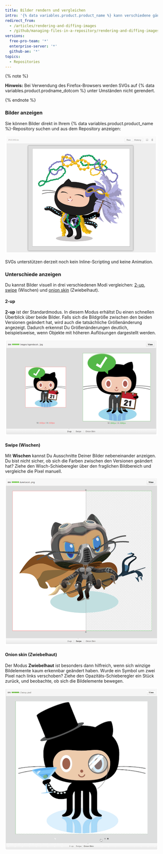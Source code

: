 ```yaml
---
title: Bilder rendern und vergleichen
intro: '{% data variables.product.product_name %} kann verschiedene gängige Bildformate wie PNG, JPG, GIF, PSD und SVG darstellen. Neben der einfachen Wiedergabe bestehen aber auch verschiedene Möglichkeiten, Differenzen zwischen Versionen dieser Bildformate zu vergleichen.'
redirect_from:
  - /articles/rendering-and-diffing-images
  - /github/managing-files-in-a-repository/rendering-and-diffing-images
versions:
  free-pro-team: '*'
  enterprise-server: '*'
  github-ae: '*'
topics:
  - Repositories
---
```

{% note %}

**Hinweis:** Bei Verwendung des Firefox-Browsers werden SVGs auf {% data variables.product.prodname_dotcom %} unter Umständen nicht gerendert.

{% endnote %}

### Bilder anzeigen

Sie können Bilder direkt in Ihrem {% data variables.product.product_name %}-Repository suchen und aus dem Repository anzeigen:

![Inline-Bild](/assets/images/help/images/view.png)

SVGs unterstützen derzeit noch kein Inline-Scripting und keine Animation.

### Unterschiede anzeigen

Du kannst Bilder visuell in drei verschiedenen Modi vergleichen: [2-up](#2-up), [swipe](#swipe) (Wischen) und [onion skin](#onion-skin) (Zwiebelhaut).

#### 2-up

**2-up** ist der Standardmodus. In diesem Modus erhältst Du einen schnellen Überblick über beide Bilder. Falls sich die Bildgröße zwischen den beiden Versionen geändert hat, wird auch die tatsächliche Größenänderung angezeigt. Dadurch erkennst Du Größenänderungen deutlich, beispielsweise, wenn Objekte mit höheren Auflösungen dargestellt werden.

![2-up](/assets/images/help/repository/images-2up-view.png)

#### Swipe (Wischen)

Mit **Wischen** kannst Du Ausschnitte Deiner Bilder nebeneinander anzeigen. Du bist nicht sicher, ob sich die Farben zwischen den Versionen geändert hat? Ziehe den Wisch-Schieberegler über den fraglichen Bildbereich und vergleiche die Pixel manuell.

![Swipe (Wischen)](/assets/images/help/repository/images-swipe-view.png)

#### Onion skin (Zwiebelhaut)

Der Modus **Zwiebelhaut** ist besonders dann hilfreich, wenn sich winzige Bildelemente kaum erkennbar geändert haben. Wurde ein Symbol um zwei Pixel nach links verschoben? Ziehe den Opazitäts-Schieberegler ein Stück zurück, und beobachte, ob sich die Bildelemente bewegen.

![Onion skin (Zwiebelhaut)](/assets/images/help/repository/images-onion-view.gif)
